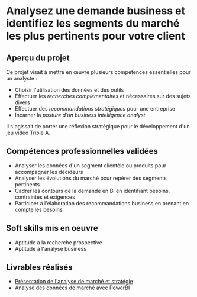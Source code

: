 # Analysez une demande business et identifiez les segments du marché les plus pertinents pour votre client

## Aperçu du projet 

Ce projet visait à mettre en œuvre plusieurs compétences essentielles pour un analyste : 

- Choisir l'utilisation des données et des outils 
- Effectuer les *recherches complémentaires* et nécessaires sur des sujets divers
- Effectuer des *recommandations stratégiques* pour une entreprise
- Incarner la *posture d’un business intelligence analyst*

Il s'agissait de porter une réflexion stratégique pour le développement d'un jeu vidéo Triple A.

## Compétences professionnelles validées

- Analyser les données d'un segment clientèle ou produits pour accompagner les décideurs
- Analyser les évolutions du marché pour repérer des segments pertinents
- Cadrer les contours de la demande en BI en identifiant besoins, contraintes et exigences
- Participer à l'élaboration des recommandations business en prenant en compte les besoins

## Soft skills mis en oeuvre

- Aptitude à la recherche prospective
- Aptitude à l'analyse business

## Livrables réalisés

- [Présentation de l'analyse de marché et stratégie](https://github.com/Thierry-Monjo/Portfolio_data_analyst_bi/blob/main/Projets_OC_BIA/Projet_10/Projet_10_presentation.pdf)
- [Analyse des données de marché avec PowerBI](https://github.com/Thierry-Monjo/Portfolio_data_analyst_bi/blob/main/Projets_OC_BIA/Projet_10/Projet_10_analyses-PowerBI.pdf)
